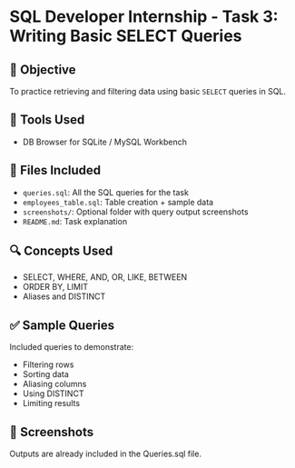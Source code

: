 # SQL Developer Internship - Task 3: Writing Basic SELECT Queries

## 📌 Objective
To practice retrieving and filtering data using basic `SELECT` queries in SQL.

## 🧰 Tools Used
- DB Browser for SQLite / MySQL Workbench

## 📁 Files Included
- `queries.sql`: All the SQL queries for the task
- `employees_table.sql`: Table creation + sample data
- `screenshots/`: Optional folder with query output screenshots
- `README.md`: Task explanation

## 🔍 Concepts Used
- SELECT, WHERE, AND, OR, LIKE, BETWEEN
- ORDER BY, LIMIT
- Aliases and DISTINCT

## ✅ Sample Queries
Included queries to demonstrate:
- Filtering rows
- Sorting data
- Aliasing columns
- Using DISTINCT
- Limiting results

## 📸 Screenshots
Outputs are already included in the Queries.sql file.
